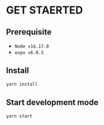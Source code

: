 # GET STAERTED
## Prerequisite
* `Node v16.17.0`
* `expo v6.0.5`
## Install
```bash
yarn install
```
## Start development mode

```bash
yarn start
```
